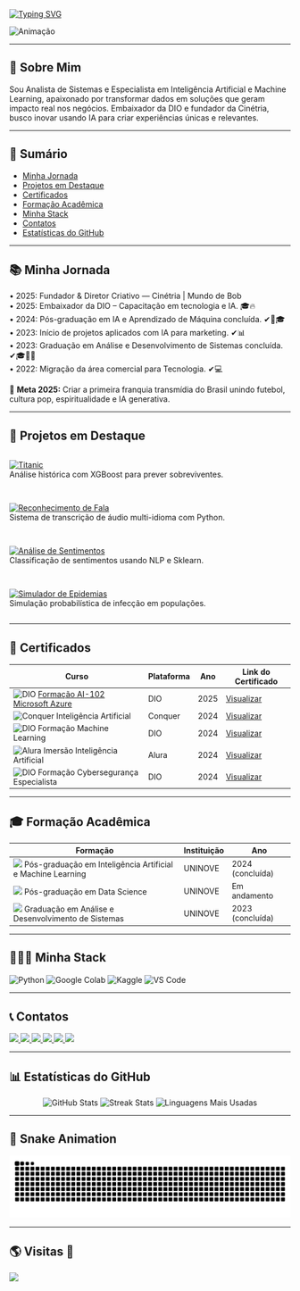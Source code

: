 <a href="https://git.io/typing-svg">
  <img 
    src="https://readme-typing-svg.herokuapp.com?font=Fira+Code&color=BB00B4&lines=Olá,+Eu+sou+Rone+Bragaglia!+%F0%9F%91%BE%F0%9F%93%9A%F0%9F%92%99" 
    alt="Typing SVG" 
  />
</a>

<img 
  src="https://i.pinimg.com/originals/83/b8/09/83b809857acd41a7bad4935b4734f9fc.gif" 
  alt="Animação" 
  height="250"
/>

---

## 🚀 Sobre Mim

Sou Analista de Sistemas e Especialista em Inteligência Artificial e Machine Learning, apaixonado por transformar dados em soluções que geram impacto real nos negócios. Embaixador da DIO e fundador da Cinétria, busco inovar usando IA para criar experiências únicas e relevantes.

---

## 📑 Sumário

- [Minha Jornada](#-minha-jornada)  
- [Projetos em Destaque](#-projetos-em-destaque)  
- [Certificados](#-certificados)  
- [Formação Acadêmica](#-formação-acadêmica)  
- [Minha Stack](#-minha-stack)  
- [Contatos](#-contatos)  
- [Estatísticas do GitHub](#-estatísticas-do-github)

---

## 📚 Minha Jornada

• 2025: Fundador & Diretor Criativo — Cinétria | Mundo de Bob  
• 2025: Embaixador da DIO – Capacitação em tecnologia e IA. 🎓🔥  
• 2024: Pós-graduação em IA e Aprendizado de Máquina concluída. ✔🧠🎓  
• 2023: Início de projetos aplicados com IA para marketing. ✔📊  
• 2023: Graduação em Análise e Desenvolvimento de Sistemas concluída. ✔🎓👨‍💻  
• 2022: Migração da área comercial para Tecnologia. ✔💻

📌 **Meta 2025:** Criar a primeira franquia transmídia do Brasil unindo futebol, cultura pop, espiritualidade e IA generativa.

---

## 🚀 Projetos em Destaque

<div style="display: flex; flex-wrap: wrap; gap: 15px;">

[![Titanic](https://img.shields.io/badge/-Titanic-1F8ACB?style=for-the-badge&logo=python&logoColor=white)](https://github.com/Ronbragaglia/Sobreviventes-titanic)  
Análise histórica com XGBoost para prever sobreviventes.

[![Reconhecimento de Fala](https://img.shields.io/badge/-Reconhecimento%20de%20Fala-6D6D6D?style=for-the-badge&logo=python&logoColor=white)](https://github.com/Ronbragaglia/Reconhecimento-de-fala-audio)  
Sistema de transcrição de áudio multi-idioma com Python.

[![Análise de Sentimentos](https://img.shields.io/badge/-Sentimentos%20Filmes-FF6C37?style=for-the-badge&logo=sklearn&logoColor=white)](https://github.com/Ronbragaglia/Sentimento-Cinematogr-fico)  
Classificação de sentimentos usando NLP e Sklearn.

[![Simulador de Epidemias](https://img.shields.io/badge/-Simulador%20Epidemias-1F8ACB?style=for-the-badge&logo=python&logoColor=white)](https://github.com/Ronbragaglia/Simulador-de-Epidemias-Probabilidade-de-Infec-o)  
Simulação probabilística de infecção em populações.

</div>

---

## 🏅 Certificados

| Curso                                                                                                                        | Plataforma       | Ano  | Link do Certificado                                                                 |
|------------------------------------------------------------------------------------------------------------------------------|------------------|------|-------------------------------------------------------------------------------------|
| <img src="https://img.shields.io/badge/DIO-Roxo?style=flat&logo=dev.to&logoColor=white" alt="DIO" height="20"> [Formação AI-102 Microsoft Azure](https://web.dio.me/track/formacao-ai-102-certification) | DIO              | 2025 | [Visualizar](https://hermes.dio.me/certificates/Z6WAAROV.pdf)           |
| <img src="https://img.shields.io/badge/Conquer-Amarelo?style=flat&logo=Conquer&logoColor=black" alt="Conquer" height="20"> Inteligência Artificial                   | Conquer          | 2024 | [Visualizar](https://conquerplus.com.br/certificates/4684e5c3-74b3-4c7d-b843-a2f55d9dfed2) |
| <img src="https://img.shields.io/badge/DIO-Roxo?style=flat&logo=dev.to&logoColor=white" alt="DIO" height="20"> Formação Machine Learning                             | DIO              | 2024 | [Visualizar](https://www.dio.me/certificate/YKPL9NLP/share)            |
| <img src="https://img.shields.io/badge/Alura-Azul?style=flat&logo=Alura&logoColor=white" alt="Alura" height="20"> Imersão Inteligência Artificial                   | Alura            | 2024 | [Visualizar](https://cursos.alura.com.br/immersion/22/user/ronebragaglia23/certificate) |
| <img src="https://img.shields.io/badge/DIO-Roxo?style=flat&logo=dev.to&logoColor=white" alt="DIO" height="20"> Formação Cybersegurança Especialista                 | DIO              | 2024 | [Visualizar](https://www.dio.me/certificate/0C19CA48/share)            |

---

## 🎓 Formação Acadêmica

| Formação                                                                                                 | Instituição  | Ano             |
|----------------------------------------------------------------------------------------------------------|-------------|-----------------|
| <img src="https://img.shields.io/badge/UNINOVE-Roxo?style=flat&logo=google-scholar&logoColor=white" height="20"> Pós-graduação em Inteligência Artificial e Machine Learning | UNINOVE      | 2024 (concluída) |
| <img src="https://img.shields.io/badge/UNINOVE-Roxo?style=flat&logo=google-scholar&logoColor=white" height="20"> Pós-graduação em Data Science | UNINOVE      | Em andamento    |
| <img src="https://img.shields.io/badge/UNINOVE-Roxo?style=flat&logo=google-scholar&logoColor=white" height="20"> Graduação em Análise e Desenvolvimento de Sistemas | UNINOVE      | 2023 (concluída) |

---

## 👨🏻‍💻 Minha Stack

<div style="display: inline-block;">
  <img align="center" alt="Python" src="https://img.shields.io/badge/Python-14354C?style=for-the-badge&logo=python&logoColor=white" />
  <img align="center" alt="Google Colab" src="https://img.shields.io/badge/Google_Colab-F9AB00?style=for-the-badge&logo=googlecolab&logoColor=white" />
  <img align="center" alt="Kaggle" src="https://img.shields.io/badge/Kaggle-20BEFF?style=for-the-badge&logo=kaggle&logoColor=white" />
  <img align="center" alt="VS Code" src="https://img.shields.io/badge/Visual_Studio_Code-0078D4?style=for-the-badge&logo=visualstudiocode&logoColor=white" />
</div>

---

## 📞 Contatos

<div>
  <a href="https://wa.me/5511954092078" target="_blank">
    <img src="https://img.shields.io/badge/-WhatsApp-25D366?style=for-the-badge&logo=whatsapp&logoColor=white" />
  </a>
  <a href="https://www.linkedin.com/in/rone-bragaglia-a6aa60157/" target="_blank">
    <img src="https://img.shields.io/badge/-LinkedIn-0A66C2?style=for-the-badge&logo=linkedin&logoColor=white" />
  </a>
  <a href="https://discord.com/channels/@me/" target="_blank">
    <img src="https://img.shields.io/badge/-Discord-5865F2?style=for-the-badge&logo=discord&logoColor=white" />
  </a>
  <a href="https://ronbragaglia.github.io/Portfolio/" target="_blank">
    <img src="https://img.shields.io/badge/-Portfolio-255E63?style=for-the-badge&logo=about.me&logoColor=white" />
  </a>
  <a href="https://ronbragaglia.github.io/portfolio-marketing-digital./" target="_blank">
    <img src="https://img.shields.io/badge/-Marketing%20Digital-000000?style=for-the-badge&logo=github&logoColor=white" />
  </a>
  <a href="mailto:ronbragaglia@gmail.com" target="_blank">
    <img src="https://img.shields.io/badge/-Gmail-D14836?style=for-the-badge&logo=gmail&logoColor=white" />
  </a>
</div>

---

## 📊 Estatísticas do GitHub

<p align="center">
  <img src="https://github-readme-stats.vercel.app/api?username=Ronbragaglia&theme=midnight-purple&count_private=true&show_icons=true" alt="GitHub Stats"/>
  <img src="https://github-readme-streak-stats.herokuapp.com/?user=Ronbragaglia&theme=midnight-purple" alt="Streak Stats"/>
  <img src="https://github-readme-stats.vercel.app/api/top-langs/?username=Ronbragaglia&theme=midnight-purple&layout=compact&hide=jupyter%20notebook" alt="Linguagens Mais Usadas"/>
</p>

---

## 🐍 Snake Animation

![snake gif](https://raw.githubusercontent.com/Ronbragaglia/Ronbragaglia/output/snake.svg)

---

## 🌎 Visitas 👀

<img src="https://komarev.com/ghpvc/?username=Ronbragaglia&label=&color=blueviolet&style=flat" />








